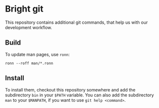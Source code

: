 Bright git
==========

This repository contains additional git commands, that help us with our
development workflow.

Build
-----

To update man pages, use `ronn`:

```
ronn --roff man/*.ronn
```

Install
-------

To install them, checkout this repository somewhere and add the subdirectory
`bin` in your `$PATH` variable. You can also add the subdirectory `man` to your
`$MANPATH`, if you want to use `git help <command>`.
